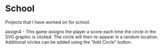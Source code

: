 # School
Projects that I have worked on for school.

assign4 - This game assigns the player a score each time the circle in the SVG graphic is clicked.
The circle will then re-appear in a random location. Additional circles can be added using the "Add
Circle" button.
